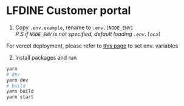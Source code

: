 # LFDINE Customer portal

1. Copy `.env.example`, rename to `.env.[NODE_ENV]`<br/>
*P.S if `NODE_ENV` is not specified, default loading `.env.local`* 

For vercel deployment, please refer to [this page](https://vercel.com/docs/concepts/projects/environment-variables?utm_source=next-site&utm_medium=docs&utm_campaign=next-website) to set env. variables


2. Install packages and run

```bash
yarn 
# dev
yarn dev
# build
yarn build
yarn start
```
